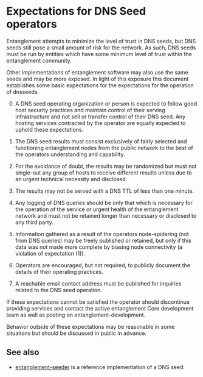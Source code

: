 Expectations for DNS Seed operators
====================================

Entanglement attempts to minimize the level of trust in DNS seeds,
but DNS seeds still pose a small amount of risk for the network.
As such, DNS seeds must be run by entities which have some minimum
level of trust within the entanglement community.

Other implementations of entanglement software may also use the same
seeds and may be more exposed. In light of this exposure this
document establishes some basic expectations for the expectations
for the operation of dnsseeds.

0. A DNS seed operating organization or person is expected
to follow good host security practices and maintain control of
their serving infrastructure and not sell or transfer control of their
DNS seed. Any hosting services contracted by the operator are
equally expected to uphold these expectations.

1. The DNS seed results must consist exclusively of fairly selected and
functioning entanglement nodes from the public network to the best of the
operators understanding and capability.

2. For the avoidance of doubt, the results may be randomized but must not
single-out any group of hosts to receive different results unless due to an
urgent technical necessity and disclosed.

3. The results may not be served with a DNS TTL of less than one minute.

4. Any logging of DNS queries should be only that which is necessary
for the operation of the service or urgent health of the entanglement
network and must not be retained longer than necessary or disclosed
to any third party.

5. Information gathered as a result of the operators node-spidering
(not from DNS queries) may be freely published or retained, but only
if this data was not made more complete by biasing node connectivity
(a violation of expectation (1)).

6. Operators are encouraged, but not required, to publicly document the
details of their operating practices.

7. A reachable email contact address must be published for inquiries
related to the DNS seed operation.

If these expectations cannot be satisfied the operator should
discontinue providing services and contact the active entanglement
Core development team as well as posting on entanglement-development.

Behavior outside of these expectations may be reasonable in some
situations but should be discussed in public in advance.

See also
----------
- [entanglement-seeder](https://github.com/sipa/entanglement-seeder) is a reference implementation of a DNS seed.
